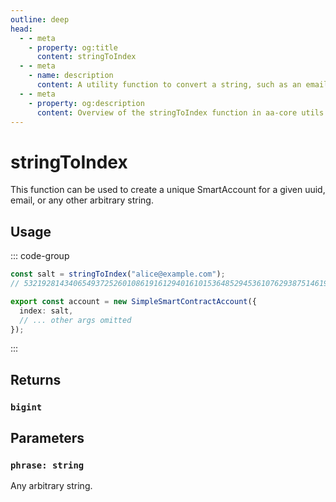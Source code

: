 ```yaml
---
outline: deep
head:
  - - meta
    - property: og:title
      content: stringToIndex
  - - meta
    - name: description
      content: A utility function to convert a string, such as an email, to salt for SmartAccounts
  - - meta
    - property: og:description
      content: Overview of the stringToIndex function in aa-core utils
---
```


# stringToIndex

This function can be used to create a unique SmartAccount for a given uuid, email, or any other arbitrary string.

## Usage

::: code-group

```ts [example.ts]
const salt = stringToIndex("alice@example.com");
// 53219281434065493725260108619161294016101536485294536107629387514619165176826n

export const account = new SimpleSmartContractAccount({
  index: salt,
  // ... other args omitted
});
```

:::

## Returns

### `bigint`

## Parameters

### `phrase: string`

Any arbitrary string.
